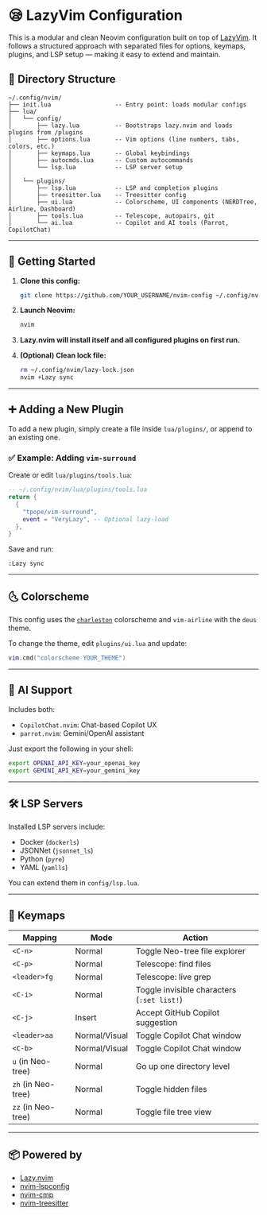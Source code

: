 # 😪 LazyVim Configuration

This is a modular and clean Neovim configuration built on top of [LazyVim](https://www.lazyvim.org/). It follows a structured approach with separated files for options, keymaps, plugins, and LSP setup — making it easy to extend and maintain.

## 📁 Directory Structure

```
~/.config/nvim/
├── init.lua                  -- Entry point: loads modular configs
├── lua/
│   └── config/
│       ├── lazy.lua          -- Bootstraps lazy.nvim and loads plugins from /plugins
│       ├── options.lua       -- Vim options (line numbers, tabs, colors, etc.)
│       ├── keymaps.lua       -- Global keybindings
│       ├── autocmds.lua      -- Custom autocommands
│       └── lsp.lua           -- LSP server setup
│
│   └── plugins/
│       ├── lsp.lua           -- LSP and completion plugins
│       ├── treesitter.lua    -- Treesitter config
│       ├── ui.lua            -- Colorscheme, UI components (NERDTree, Airline, Dashboard)
│       ├── tools.lua         -- Telescope, autopairs, git
│       └── ai.lua            -- Copilot and AI tools (Parrot, CopilotChat)
```

---

## 🚀 Getting Started

1. **Clone this config:**

   ```bash
   git clone https://github.com/YOUR_USERNAME/nvim-config ~/.config/nvim
   ```

2. **Launch Neovim:**

   ```bash
   nvim
   ```

3. **Lazy.nvim will install itself and all configured plugins on first run.**

4. **(Optional) Clean lock file:**

   ```bash
   rm ~/.config/nvim/lazy-lock.json
   nvim +Lazy sync
   ```

---

## ➕ Adding a New Plugin

To add a new plugin, simply create a file inside `lua/plugins/`, or append to an existing one.

### ✅ Example: Adding `vim-surround`

Create or edit `lua/plugins/tools.lua`:

```lua
-- ~/.config/nvim/lua/plugins/tools.lua
return {
  {
    "tpope/vim-surround",
    event = "VeryLazy", -- Optional lazy-load
  },
}
```

Save and run:

```vim
:Lazy sync
```

---

## 🌜 Colorscheme

This config uses the [`charleston`](https://github.com/romanaverin/charleston.nvim) colorscheme and `vim-airline` with the `deus` theme.

To change the theme, edit `plugins/ui.lua` and update:

```lua
vim.cmd("colorscheme YOUR_THEME")
```

---

## 💬 AI Support

Includes both:

- `CopilotChat.nvim`: Chat-based Copilot UX
- `parrot.nvim`: Gemini/OpenAI assistant

Just export the following in your shell:

```bash
export OPENAI_API_KEY=your_openai_key
export GEMINI_API_KEY=your_gemini_key
```

---

## 🛠 LSP Servers

Installed LSP servers include:

- Docker (`dockerls`)
- JSONNet (`jsonnet_ls`)
- Python (`pyre`)
- YAML (`yamlls`)

You can extend them in `config/lsp.lua`.

---

## 🧠 Keymaps

| Mapping       | Mode     | Action                                |
|---------------|----------|----------------------------------------|
| `<C-n>`       | Normal   | Toggle Neo-tree file explorer          |
| `<C-p>`       | Normal   | Telescope: find files                  |
| `<leader>fg`  | Normal   | Telescope: live grep                   |
| `<C-i>`       | Normal   | Toggle invisible characters (`:set list!`) |
| `<C-j>`       | Insert   | Accept GitHub Copilot suggestion       |
| `<leader>aa`  | Normal/Visual | Toggle Copilot Chat window       |
| `<C-b>`       | Normal/Visual | Toggle Copilot Chat window       |
| `u` (in Neo-tree) | Normal | Go up one directory level             |
| `zh` (in Neo-tree) | Normal | Toggle hidden files                  |
| `zz` (in Neo-tree) | Normal | Toggle file tree view               |

---

## 📦 Powered by

- [Lazy.nvim](https://github.com/folke/lazy.nvim)
- [nvim-lspconfig](https://github.com/neovim/nvim-lspconfig)
- [nvim-cmp](https://github.com/hrsh7th/nvim-cmp)
- [nvim-treesitter](https://github.com/nvim-treesitter/nvim-treesitter)

